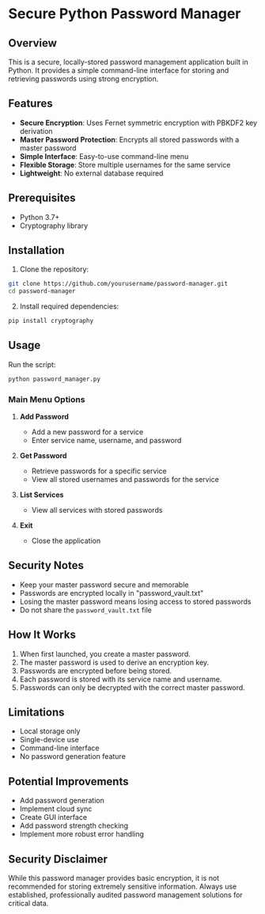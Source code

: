 # Secure Python Password Manager

## Overview

This is a secure, locally-stored password management application built in Python. It provides a simple command-line interface for storing and retrieving passwords using strong encryption.

## Features

- **Secure Encryption**: Uses Fernet symmetric encryption with PBKDF2 key derivation
- **Master Password Protection**: Encrypts all stored passwords with a master password
- **Simple Interface**: Easy-to-use command-line menu
- **Flexible Storage**: Store multiple usernames for the same service
- **Lightweight**: No external database required

## Prerequisites

- Python 3.7+
- Cryptography library

## Installation

1. Clone the repository:
```bash
git clone https://github.com/yourusername/password-manager.git
cd password-manager
```

2. Install required dependencies:
```bash
pip install cryptography
```

## Usage

Run the script:
```bash
python password_manager.py
```

### Main Menu Options

1. **Add Password**
   - Add a new password for a service
   - Enter service name, username, and password

2. **Get Password**
   - Retrieve passwords for a specific service
   - View all stored usernames and passwords for the service

3. **List Services**
   - View all services with stored passwords

4. **Exit**
   - Close the application

## Security Notes

- Keep your master password secure and memorable
- Passwords are encrypted locally in "password_vault.txt"
- Losing the master password means losing access to stored passwords
- Do not share the `password_vault.txt` file

## How It Works

1. When first launched, you create a master password.
2. The master password is used to derive an encryption key.
3. Passwords are encrypted before being stored.
4. Each password is stored with its service name and username.
5. Passwords can only be decrypted with the correct master password.

## Limitations

- Local storage only
- Single-device use
- Command-line interface
- No password generation feature

## Potential Improvements

- Add password generation
- Implement cloud sync
- Create GUI interface
- Add password strength checking
- Implement more robust error handling

## Security Disclaimer

While this password manager provides basic encryption, it is not recommended for storing extremely sensitive information. Always use established, professionally audited password management solutions for critical data.

